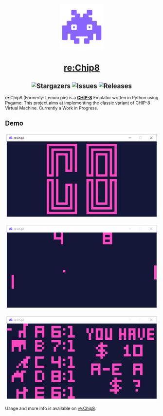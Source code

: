 <p align="center"> <img src="https://raw.githubusercontent.com/mooncell07/reChip8/master/docs/img/invader.png" height=150> </p>
<h1 align="center"> <a href="https://mooncell07.github.io/reChip8/">re:Chip8</a> </h1>
<h2 align="center">
<img alt="Stargazers" src="https://img.shields.io/github/stars/mooncell07/reChip8?style=for-the-badge&logo=starship&color=C9CBFF&logoColor=D9E0EE&labelColor=302D41">
<img alt="Issues" src="https://img.shields.io/github/issues/mooncell07/reChip8?style=for-the-badge&logo=gitbook&color=B5E8E0&logoColor=D9E0EE&labelColor=302D41">
<img alt="Releases" src="https://img.shields.io/github/license/mooncell07/reChip8?style=for-the-badge&logo=github&color=F2CDCD&logoColor=D9E0EE&labelColor=302D41"/>
</h2>

re:Chip8 (Formerly: Lemon.pie) is a **[CHIP-8](https://en.wikipedia.org/wiki/CHIP-8)** Emulator written in Python using Pygame.
This project aims at implementing the classic variant of CHIP-8 Virtual Machine. Currently a Work in Progress.

## Demo

![CHIP-8 Logo](https://raw.githubusercontent.com/mooncell07/reChip8/master/docs/img/chip8-logo.png)

![PONG](https://raw.githubusercontent.com/mooncell07/reChip8/master/docs/img/gameplay-pong.png)

![Animal Race](https://raw.githubusercontent.com/mooncell07/reChip8/master/docs/img/gameplay-animal-race.png)

Usage and more info is available on [re:Chip8](https://mooncell07.github.io/reChip8/).
